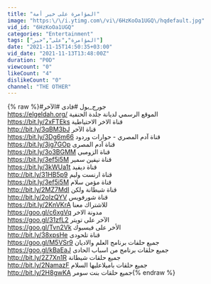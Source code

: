 ```yaml
---
title: "المؤامرة على خير أمة"
image: "https:\/\/i.ytimg.com\/vi\/6HzKoOa1UGQ\/hqdefault.jpg"
vid_id: "6HzKoOa1UGQ"
categories: "Entertainment"
tags: ["المؤامرة","على","خير"]
date: "2021-11-15T14:50:35+03:00"
vid_date: "2021-11-13T13:48:00Z"
duration: "P0D"
viewcount: "0"
likeCount: "4"
dislikeCount: "0"
channel: "THE OTHER"
---
```

{% raw %}#جورج_بول  #فادى    #الآخر<br /><a rel="nofollow" target="blank" href="https://elgeldah.org/">https://elgeldah.org/</a>  الموقع الرسمي لديانة جلدة الحنفية<br /><a rel="nofollow" target="blank" href="https://bit.ly/2xFTEks">https://bit.ly/2xFTEks</a>     قناة الاخر الاحتياطية<br /><a rel="nofollow" target="blank" href="http://bit.ly/3qBM3bJ">http://bit.ly/3qBM3bJ</a>  قناة الآخر <br /><a rel="nofollow" target="blank" href="https://bit.ly/3Dg6m66">https://bit.ly/3Dg6m66</a>  قناة آدم المصري - حوارات وردود <br /><a rel="nofollow" target="blank" href="https://bit.ly/3jg7GOp">https://bit.ly/3jg7GOp</a>  قناة آدم المصرى<br /><a rel="nofollow" target="blank" href="https://bit.ly/3o3BGMM">https://bit.ly/3o3BGMM</a>  قناة الزومبى <br /><a rel="nofollow" target="blank" href="https://bit.ly/3ef5i5M">https://bit.ly/3ef5i5M</a>  قناة نيفين سمير<br /><a rel="nofollow" target="blank" href="https://bit.ly/3kWUa1t">https://bit.ly/3kWUa1t</a>  قناة ديفيد <br /><a rel="nofollow" target="blank" href="http://bit.ly/31HB5p9">http://bit.ly/31HB5p9</a>  قناة ارنست وليم <br /><a rel="nofollow" target="blank" href="https://bit.ly/3ef5i5M">https://bit.ly/3ef5i5M</a>  قناة مؤمن سلام <br /><a rel="nofollow" target="blank" href="http://bit.ly/2MZ7MdI">http://bit.ly/2MZ7MdI</a>  قناة شيطانة ولكن  <br /><a rel="nofollow" target="blank" href="http://bit.ly/2oIzQYV">http://bit.ly/2oIzQYV</a>   قناة شورفويس <br /><a rel="nofollow" target="blank" href="https://bit.ly/2KnVKrA">https://bit.ly/2KnVKrA</a>     للاشتراك معنا  <br /><a rel="nofollow" target="blank" href="https://goo.gl/c6xgVq">https://goo.gl/c6xgVq</a>    مدونة الاخر <br /><a rel="nofollow" target="blank" href="https://goo.gl/31zfL2">https://goo.gl/31zfL2</a>  الآخر على تويتر <br /><a rel="nofollow" target="blank" href="https://goo.gl/Tvn2Vk">https://goo.gl/Tvn2Vk</a>  الأخر على فيسبوك <br /><a rel="nofollow" target="blank" href="http://bit.ly/38xpsHe">http://bit.ly/38xpsHe</a>   قناة تلحودى<br /><a rel="nofollow" target="blank" href="https://goo.gl/M5VSr9">https://goo.gl/M5VSr9</a>  جميع حلفات برنامج العلم والاديان <br /><a rel="nofollow" target="blank" href="https://goo.gl/kBaEaJ">https://goo.gl/kBaEaJ</a>  جميع حلقات برنامج من اسباب الحادى <br /><a rel="nofollow" target="blank" href="http://bit.ly/2Z7Xn1R">http://bit.ly/2Z7Xn1R</a>   جميع حلقات  شيطانة<br /><a rel="nofollow" target="blank" href="http://bit.ly/2NamazF">http://bit.ly/2NamazF</a>   جميع حلقات باميلاعليها السلام <br /><a rel="nofollow" target="blank" href="http://bit.ly/2H8gwKA">http://bit.ly/2H8gwKA</a>   جميع حلقات بنت سومر{% endraw %}
